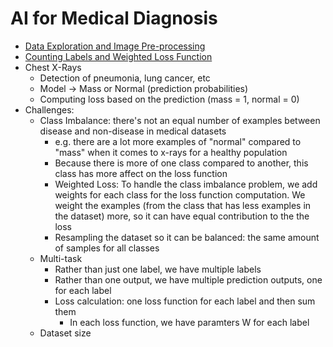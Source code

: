 # AI for Medical Diagnosis

- [Data Exploration and Image Pre-processing](week1/data-exploration-and-image-pre-processing.ipynb)
- [Counting Labels and Weighted Loss Function](week1/ai-for-medicine-diagnosis-counting-labels-and-we.ipynb)
- Chest X-Rays
  - Detection of pneumonia, lung cancer, etc
  - Model -> Mass or Normal (prediction probabilities)
  - Computing loss based on the prediction (mass = 1, normal = 0)
- Challenges:
  - Class Imbalance: there's not an equal number of examples between disease and non-disease in medical datasets
    - e.g. there are a lot more examples of "normal" compared to "mass" when it comes to x-rays for a healthy population
    - Because there is more of one class compared to another, this class has more affect on the loss function
    - Weighted Loss: To handle the class imbalance problem, we add weights for each class for the loss function computation. We weight the examples (from the class that has less examples in the dataset) more, so it can have equal contribution to the the loss
    - Resampling the dataset so it can be balanced: the same amount of samples for all classes
  - Multi-task
    - Rather than just one label, we have multiple labels
    - Rather than one output, we have multiple prediction outputs, one for each label
    - Loss calculation: one loss function for each label and then sum them
      - In each loss function, we have paramters W for each label
  - Dataset size
